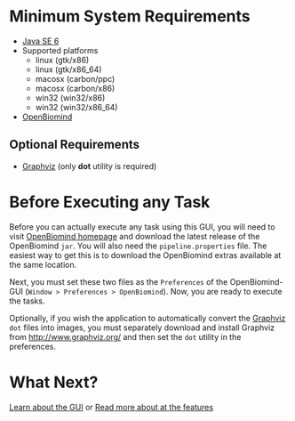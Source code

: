 # Minimum System Requirements #
  * [Java SE 6](http://java.sun.com/javase/6/)
  * Supported platforms
    * linux (gtk/x86)
    * linux (gtk/x86\_64)
    * macosx (carbon/ppc)
    * macosx (carbon/x86)
    * win32 (win32/x86)
    * win32 (win32/x86\_64)
  * [OpenBiomind](http://code.google.com/p/openbiomind/)
## Optional Requirements ##
  * [Graphviz](http://www.graphviz.org/) (only **dot** utility is required)

# Before Executing any Task #
Before you can actually execute any task using this GUI, you will need to visit [OpenBiomind homepage](http://code.google.com/p/openbiomind/) and download the latest release of the OpenBiomind `jar`. You will also need the `pipeline.properties` file. The easiest way to get this is to download the OpenBiomind extras available at the same location.

Next, you must set these two files as the `Preferences` of the OpenBiomind-GUI (`Window > Preferences > OpenBiomind`). Now, you are ready to execute the tasks.

Optionally, if you wish the application to automatically convert the [Graphviz](http://www.graphviz.org/) `dot` files into images, you must separately download and install Graphviz from http://www.graphviz.org/ and then set the `dot` utility in the preferences.

# What Next? #
[Learn about the GUI](AboutGUI.md) or [Read more about at the features](FeatureList.md)